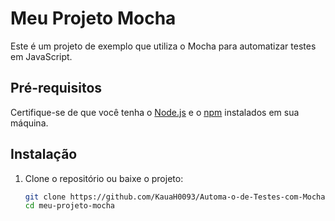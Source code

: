 # Meu Projeto Mocha  

Este é um projeto de exemplo que utiliza o Mocha para automatizar testes em JavaScript.  

## Pré-requisitos  

Certifique-se de que você tenha o [Node.js](https://nodejs.org/) e o [npm](https://www.npmjs.com/) instalados em sua máquina.  

## Instalação  

1. Clone o repositório ou baixe o projeto:  
   ```bash  
   git clone https://github.com/KauaH0093/Automa-o-de-Testes-com-Mocha-ou-Jest.git 
   cd meu-projeto-mocha
